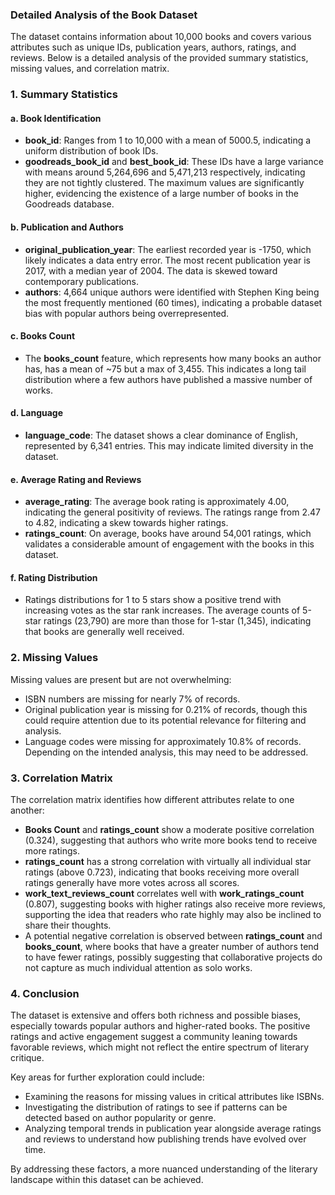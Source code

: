 ### Detailed Analysis of the Book Dataset

The dataset contains information about 10,000 books and covers various attributes such as unique IDs, publication years, authors, ratings, and reviews. Below is a detailed analysis of the provided summary statistics, missing values, and correlation matrix.

### 1. Summary Statistics

#### a. **Book Identification**
- **book_id**: Ranges from 1 to 10,000 with a mean of 5000.5, indicating a uniform distribution of book IDs.
- **goodreads_book_id** and **best_book_id**: These IDs have a large variance with means around 5,264,696 and 5,471,213 respectively, indicating they are not tightly clustered. The maximum values are significantly higher, evidencing the existence of a large number of books in the Goodreads database.

#### b. **Publication and Authors**
- **original_publication_year**: The earliest recorded year is -1750, which likely indicates a data entry error. The most recent publication year is 2017, with a median year of 2004. The data is skewed toward contemporary publications.
- **authors**: 4,664 unique authors were identified with Stephen King being the most frequently mentioned (60 times), indicating a probable dataset bias with popular authors being overrepresented.

#### c. **Books Count**
- The **books_count** feature, which represents how many books an author has, has a mean of ~75 but a max of 3,455. This indicates a long tail distribution where a few authors have published a massive number of works.

#### d. **Language**
- **language_code**: The dataset shows a clear dominance of English, represented by 6,341 entries. This may indicate limited diversity in the dataset.

#### e. **Average Rating and Reviews**
- **average_rating**: The average book rating is approximately 4.00, indicating the general positivity of reviews. The ratings range from 2.47 to 4.82, indicating a skew towards higher ratings.
- **ratings_count**: On average, books have around 54,001 ratings, which validates a considerable amount of engagement with the books in this dataset.

#### f. **Rating Distribution**
- Ratings distributions for 1 to 5 stars show a positive trend with increasing votes as the star rank increases. The average counts of 5-star ratings (23,790) are more than those for 1-star (1,345), indicating that books are generally well received.

### 2. Missing Values
Missing values are present but are not overwhelming:
- ISBN numbers are missing for nearly 7% of records.
- Original publication year is missing for 0.21% of records, though this could require attention due to its potential relevance for filtering and analysis.
- Language codes were missing for approximately 10.8% of records. Depending on the intended analysis, this may need to be addressed.

### 3. Correlation Matrix

The correlation matrix identifies how different attributes relate to one another:

- **Books Count** and **ratings_count** show a moderate positive correlation (0.324), suggesting that authors who write more books tend to receive more ratings.
- **ratings_count** has a strong correlation with virtually all individual star ratings (above 0.723), indicating that books receiving more overall ratings generally have more votes across all scores.
- **work_text_reviews_count** correlates well with **work_ratings_count** (0.807), suggesting books with higher ratings also receive more reviews, supporting the idea that readers who rate highly may also be inclined to share their thoughts.
- A potential negative correlation is observed between **ratings_count** and **books_count**, where books that have a greater number of authors tend to have fewer ratings, possibly suggesting that collaborative projects do not capture as much individual attention as solo works.

### 4. Conclusion

The dataset is extensive and offers both richness and possible biases, especially towards popular authors and higher-rated books. The positive ratings and active engagement suggest a community leaning towards favorable reviews, which might not reflect the entire spectrum of literary critique. 

Key areas for further exploration could include:
- Examining the reasons for missing values in critical attributes like ISBNs.
- Investigating the distribution of ratings to see if patterns can be detected based on author popularity or genre.
- Analyzing temporal trends in publication year alongside average ratings and reviews to understand how publishing trends have evolved over time.

By addressing these factors, a more nuanced understanding of the literary landscape within this dataset can be achieved.